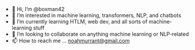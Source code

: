 - 👋 Hi, I’m @boxman42
- 👀 I’m interested in machine learning, transformers, NLP, and chatbots
- 🌱 I’m currently learning HTLM, web dev, and all sorts of machine-learning stuff
- 💞️ I’m looking to collaborate on anything machine learning or NLP-related
- 📫 How to reach me ... noahmurrant@gmail.com

<!---
boxman42/boxman42 is a ✨ special ✨ repository because its `README.md` (this file) appears on your GitHub profile.
You can click the Preview link to take a look at your changes.
--->
